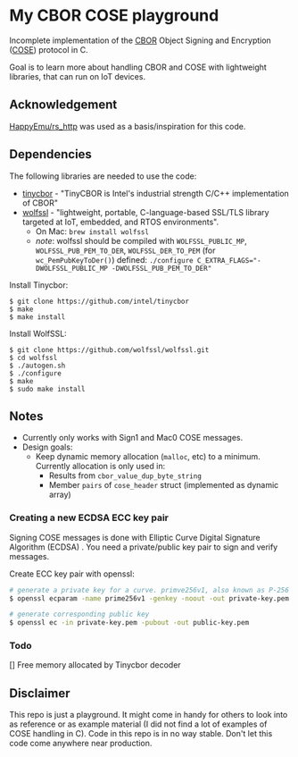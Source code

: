 # My CBOR COSE playground

Incomplete implementation of the [CBOR](https://cbor.io/) Object Signing and Encryption ([COSE](https://datatracker.ietf.org/doc/html/rfc8152)) protocol in C.

Goal is to learn more about handling CBOR and COSE with lightweight libraries, that can
run on IoT devices.

## Acknowledgement

[HappyEmu/rs_http](https://github.com/HappyEmu/rs_http) was used as a basis/inspiration for this code.

## Dependencies

The following libraries are needed to use the code:

- [tinycbor](https://github.com/intel/tinycbor) - "TinyCBOR is Intel's industrial strength C/C++ implementation of CBOR"
- [wolfssl](https://www.wolfssl.com/) - "lightweight, portable, C-language-based SSL/TLS library targeted at IoT, embedded, and RTOS environments".
    - On Mac: `brew install wolfssl`
    - *note*: wolfssl should be compiled with `WOLFSSL_PUBLIC_MP`, `WOLFSSL_PUB_PEM_TO_DER`, `WOLFSSL_DER_TO_PEM` (for `wc_PemPubKeyToDer()`) defined: `./configure C_EXTRA_FLAGS="-DWOLFSSL_PUBLIC_MP -DWOLFSSL_PUB_PEM_TO_DER"`

Install Tinycbor:

    $ git clone https://github.com/intel/tinycbor
    $ make
    $ make install

Install WolfSSL:

    $ git clone https://github.com/wolfssl/wolfssl.git
    $ cd wolfssl
    $ ./autogen.sh
    $ ./configure
    $ make
    $ sudo make install    

## Notes

- Currently only works with Sign1 and Mac0 COSE messages.
- Design goals:
    - Keep dynamic memory allocation (`malloc`, etc) to a minimum. Currently allocation is only used in:
        - Results from `cbor_value_dup_byte_string`
        - Member `pairs` of `cose_header` struct (implemented as dynamic array)

### Creating a new ECDSA ECC key pair

Signing COSE messages is done with Elliptic Curve Digital Signature Algorithm (ECDSA) . You need a private/public key pair
to sign and verify messages.

Create ECC key pair with openssl:

```bash
# generate a private key for a curve. primve256v1, also known as P-256 and secp256r1
$ openssl ecparam -name prime256v1 -genkey -noout -out private-key.pem

# generate corresponding public key
$ openssl ec -in private-key.pem -pubout -out public-key.pem        
```

### Todo

[] Free memory allocated by Tinycbor decoder

## Disclaimer

This repo is just a playground. It might come in handy for others to look into as reference or as example material (I did not find a lot of examples of COSE handling in C).
Code in this repo is in no way stable. Don't let this code come anywhere near production.